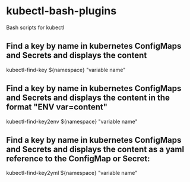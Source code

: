 # kubectl-bash-plugins
Bash scripts for kubectl

## Find a key by name in kubernetes ConfigMaps and Secrets and displays the content
kubectl-find-key ${namespace} "variable name"

## Find a key by name in kubernetes ConfigMaps and Secrets and displays the content in the format "ENV var=content"
kubectl-find-key2env ${namespace} "variable name"

## Find a key by name in kubernetes ConfigMaps and Secrets and displays the content as a yaml reference to the ConfigMap or Secret:
kubectl-find-key2yml ${namespace} "variable name"
